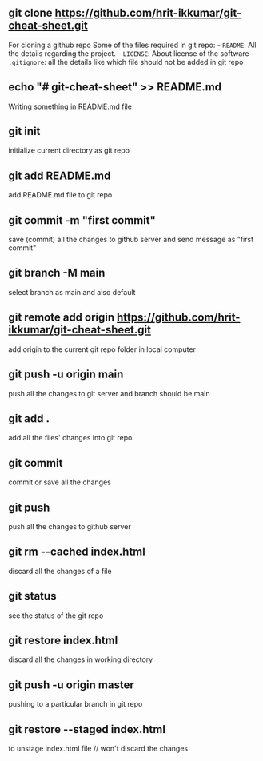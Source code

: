 ## git clone https://github.com/hrit-ikkumar/git-cheat-sheet.git
For cloning a github repo
Some of the files required in git repo:
    - `README`: All the details regarding the project.
    - `LICENSE`: About license of the software
    - `.gitignore`: all the details like which file should not be added in git repo

## echo "# git-cheat-sheet" >> README.md
Writing something in README.md file 

## git init
initialize current directory as git repo

## git add README.md
add README.md file to git repo

## git commit -m "first commit"
save (commit) all the changes to github server and send message as "first commit"

## git branch -M main
select branch as main and also default

## git remote add origin https://github.com/hrit-ikkumar/git-cheat-sheet.git
add origin to the current git repo folder in local computer


## git push -u origin main
push all the changes to git server and branch should be main

## git add .
add all the files' changes into git repo.

## git commit 
commit or save all the changes

## git push
push all the changes to github server

## git rm --cached index.html 
discard all the changes of a file 

## git status
see the status of the git repo 

## git restore index.html
discard all the changes in working directory

## git push -u origin master 
pushing to a particular branch in git repo

## git restore --staged index.html
to unstage index.html file // won't discard the changes